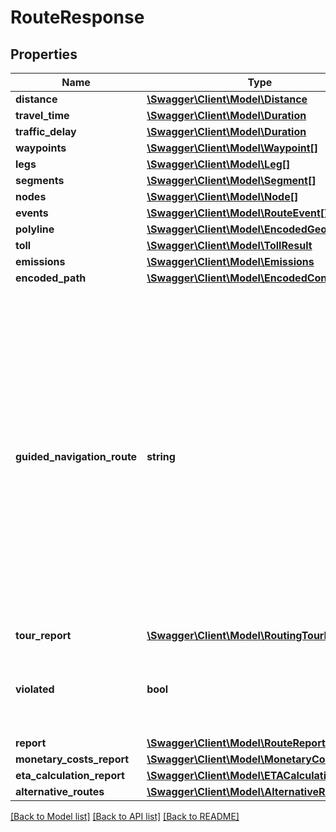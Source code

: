 # RouteResponse

## Properties
Name | Type | Description | Notes
------------ | ------------- | ------------- | -------------
**distance** | [**\Swagger\Client\Model\Distance**](Distance.md) |  | 
**travel_time** | [**\Swagger\Client\Model\Duration**](Duration.md) |  | 
**traffic_delay** | [**\Swagger\Client\Model\Duration**](Duration.md) |  | [optional] 
**waypoints** | [**\Swagger\Client\Model\Waypoint[]**](Waypoint.md) |  | [optional] 
**legs** | [**\Swagger\Client\Model\Leg[]**](Leg.md) |  | [optional] 
**segments** | [**\Swagger\Client\Model\Segment[]**](Segment.md) |  | [optional] 
**nodes** | [**\Swagger\Client\Model\Node[]**](Node.md) |  | [optional] 
**events** | [**\Swagger\Client\Model\RouteEvent[]**](RouteEvent.md) |  | [optional] 
**polyline** | [**\Swagger\Client\Model\EncodedGeometry**](EncodedGeometry.md) |  | [optional] 
**toll** | [**\Swagger\Client\Model\TollResult**](TollResult.md) |  | [optional] 
**emissions** | [**\Swagger\Client\Model\Emissions**](Emissions.md) |  | [optional] 
**encoded_path** | [**\Swagger\Client\Model\EncodedContent**](EncodedContent.md) |  | [optional] 
**guided_navigation_route** | **string** | A base64 encoded representation of the route that can be used for guided navigation. Calculating a guided navigation route requires maneuver events which have to be requested separately. The base64 binary has to be decoded and saved as text file and can then be imported in PTV Navigator and used for navigation. | [optional] 
**tour_report** | [**\Swagger\Client\Model\RoutingTourReport**](RoutingTourReport.md) |  | [optional] 
**violated** | **bool** | If set to true, indicates that this route contains a violation for the chosen vehicle. | 
**report** | [**\Swagger\Client\Model\RouteReport**](RouteReport.md) |  | [optional] 
**monetary_costs_report** | [**\Swagger\Client\Model\MonetaryCostsReport**](MonetaryCostsReport.md) |  | [optional] 
**eta_calculation_report** | [**\Swagger\Client\Model\ETACalculationReport**](ETACalculationReport.md) |  | [optional] 
**alternative_routes** | [**\Swagger\Client\Model\AlternativeRoute[]**](AlternativeRoute.md) |  | [optional] 

[[Back to Model list]](../../README.md#documentation-for-models) [[Back to API list]](../../README.md#documentation-for-api-endpoints) [[Back to README]](../../README.md)


